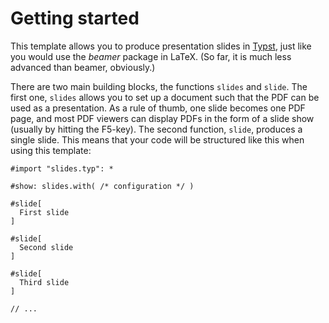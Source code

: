 # Getting started

This template allows you to produce presentation slides in
[Typst](https://typst.app), just like you would use the _beamer_ package in LaTeX.
(So far, it is much less advanced than beamer, obviously.)

There are two main building blocks, the functions `slides` and `slide`.
The first one, `slides` allows you to set up a document such that the PDF can
be used as a presentation.
As a rule of thumb, one slide becomes one PDF page, and most PDF viewers can
display PDFs in the form of a slide show (usually by hitting the F5-key).
The second function, `slide`, produces a single slide.
This means that your code will be structured like this when using this template:
```typ
#import "slides.typ": *

#show: slides.with( /* configuration */ )

#slide[
  First slide
]

#slide[
  Second slide
]

#slide[
  Third slide
]

// ...
```